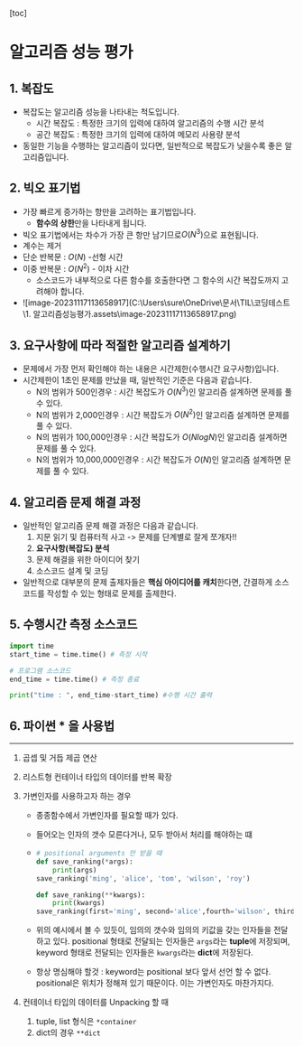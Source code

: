 [toc]

# 알고리즘 성능 평가

## 1. 복잡도

- 복잡도는 알고리즘 성능을 나타내는 척도입니다.
  - 시간 복잡도 : 특정한 크기의 입력에 대하여 알고리즘의 수행 시간 분석
  - 공간 복잡도 : 특정한 크기의 입력에 대하여 메모리 사용량 분석
- 동일한 기능을 수행하는 알고리즘이 있다면, 일반적으로 복잡도가 낮을수록 좋은 알고리즘입니다.

## 2. 빅오 표기법

- 가장 빠르게 증가하는 항만을 고려하는 표기법입니다.
  - **함수의 상한**만을 나타내게 됩니다.
- 빅오 표기법에서는 차수가 가장 큰 항만 남기므로$O(N^3)$으로 표현됩니다.
- 계수는 제거
- 단순 반복문 : $O(N)$ -선형 시간
- 이중 반복문 : $O(N^2)$ - 이차 시간
  - 소스코드가 내부적으로 다른 함수를 호출한다면 그 함수의 시간 복잡도까지 고려해야 합니다.
- ![image-20231117113658917](C:\Users\sure\OneDrive\문서\TIL\코딩테스트\1. 알고리즘성능평가.assets\image-20231117113658917.png)

## 3. 요구사항에 따라 적절한 알고리즘 설계하기

- 문제에서 가장 먼저 확인해야 하는 내용은 시간제한(수행시간 요구사항)입니다.
- 시간제한이 1초인 문제를 만났을 때, 일반적인 기준은 다음과 같습니다.
  - N의 범위가 500인경우 : 시간 복잡도가 $O(N^3)$인 알고리즘 설계하면 문제를 풀 수 있다.
  - N의 범위가 2,000인경우 : 시간 복잡도가 $O(N^2)$인 알고리즘 설계하면 문제를 풀 수 있다.
  - N의 범위가 100,000인경우 : 시간 복잡도가 $O(NlogN)$인 알고리즘 설계하면 문제를 풀 수 있다.
  - N의 범위가 10,000,000인경우 : 시간 복잡도가 $O(N)$인 알고리즘 설계하면 문제를 풀 수 있다.

## 4. 알고리즘 문제 해결 과정

- 일반적인 알고리즘 문제 해결 과정은 다음과 같습니다.
  1. 지문 읽기 및 컴퓨터적 사고 -> 문제를 단계별로 잘게 쪼개자!!
  2. **요구사항(복잡도) 분석**
  3. 문제 해결을 위한 아이디어 찾기
  4. 소스코드 설계 및 코딩
- 일반적으로 대부분의 문제 출제자들은 **핵심 아이디어를 캐치**한다면, 간결하게 소스코드를 작성할 수 있는 형태로 문제를 출제한다.



## 5. 수행시간 측정 소스코드

```python
import time
start_time = time.time() # 측정 시작

# 프로그램 소스코드
end_time = time.time() # 측정 종료

print("time : ", end_time-start_time) #수행 시간 출력
```



## 6. 파이썬 * 을 사용법

---

1. 곱셉 및 거듭 제곱 연산

2. 리스트형 컨테이너 타입의 데이터를 반복 확장

3. 가변인자를 사용하고자 하는 경우

   - 종종함수에서 가변인자를 필요할 때가 있다. 

   - 들어오는 인자의 갯수 모른다거나, 모두 받아서 처리를 해야하는 떄

   - ```python
     # positional arguments 만 받을 때
     def save_ranking(*args):
         print(args)
     save_ranking('ming', 'alice', 'tom', 'wilson', 'roy')
     
     def save_ranking(**kwargs):
         print(kwargs)
     save_ranking(first='ming', second='alice',fourth='wilson', third='tom', fifth='roy')
     
     ```

   - 위의 예시에서 볼 수 있듯이, 임의의 갯수와 임의의 키값을 갖는 인자들을 전달하고 있다. positional 형태로 전달되는 인자들은 `args`라는 **tuple**에 저장되며, keyword 형태로 전달되는 인자들은 `kwargs`라는 **dict**에 저장된다.

   - 항상 명심해야 할것 : keyword는 positional 보다 앞서 선언 할 수 없다. positional은 위치가 정해져 있기 때문이다. 이는 가변인자도 마찬가지다.

4. 컨테이너 타입의 데이터를 Unpacking 할 때

   1. tuple, list 형식은 `*container`
   2. dict의 경우 `**dict`

   

​	
